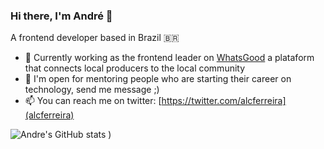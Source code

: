 ### Hi there, I'm André 👋

A frontend developer based in Brazil 🇧🇷


- 🔭 Currently working as the frontend leader on [WhatsGood](http://sourcewhatsgood.com/) a plataform that connects local producers to the local community
- 💬 I'm open for mentoring people who are starting their career on technology, send me message ;) 
- 📫 You can reach me on twitter: [https://twitter.com/alcferreira](alcferreira)


![Andre's GitHub stats](https://github-readme-stats.vercel.app/api?username=alcferreira&show_icons=true&theme=radical)
)


